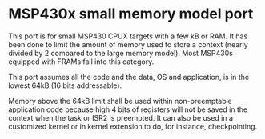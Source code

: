# MSP430x small memory model port

This port is for small MSP430 CPUX targets with a few kB or RAM. It has been done to limit the amount of memory used to store a context (nearly divided  by 2 compared to the large memory model). Most MSP430s equipped with FRAMs fall into this category.

This port assumes all the code and the data, OS and application, is in the lowest 64kB (16 bits addressable).

Memory above the 64kB limit shall be used within non-preemptable application code because high 4 bits of registers will not be saved in the context when the task or ISR2 is preempted. It can also be used in a customized kernel or in kernel extension to do, for instance, checkpointing.
